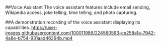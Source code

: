 ##Voice Assistant
 The voice assistant features include email sending, Wikipedia access, joke telling, time telling, and photo capturing.

##A demonstration recording of the voice assistant displaying its capabilities.
https://user-images.githubusercontent.com/100011986/224560593-ce258a1a-7942-4a8e-b754-931aad46294b.mp4

